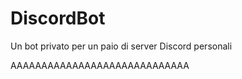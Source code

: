 # DiscordBot
Un bot privato per un paio di server Discord personali


AAAAAAAAAAAAAAAAAAAAAAAAAAAAA
